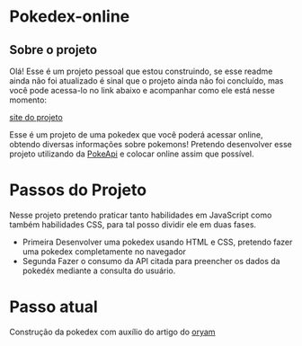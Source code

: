 # Pokedex-online

## Sobre o projeto
Olá! Esse é um projeto pessoal que estou construindo, se esse readme ainda não foi atualizado é sinal que o projeto ainda não foi concluído, mas você pode acessa-lo no link abaixo e acompanhar como ele está nesse momento:

[site do projeto](https://martvie.github.io/Pokedex-online/)

Esse é um projeto de uma pokedex que você poderá acessar online, obtendo diversas informações sobre pokemons!
Pretendo desenvolver esse projeto utilizando da [PokeApi](https://pokeapi.co/) e colocar online assim que possível.

# Passos do Projeto

Nesse projeto pretendo praticar tanto habilidades em JavaScript como também habilidades CSS, para tal posso dividir ele em duas fases.
* Primeira
Desenvolver uma pokedex usando HTML e CSS, pretendo fazer uma pokedex completamente no navegador
* Segunda
Fazer o consumo da API citada para preencher os dados da pokedéx mediante a consulta do usuário.

# Passo atual
Construção da pokedex com auxílio do artigo do [oryam](https://dev.to/oryam/css-pokedex-3iln)
